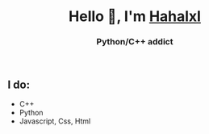 <h1 align="center" > Hello 👋, I'm <a href="#">Hahalxl</a></h1>
<h3 align="center">Python/C++ addict</h3>
<br>
<h2>I do: </h2>
<div>
  <ul>
    <li>C++</li>
    <li>Python</li>
    <li>Javascript, Css, Html</li>
  </ul>
</div>
